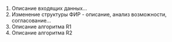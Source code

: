 1. Описание входящих данных...
2. Изменение структуры ФИР - описание, анализ возможности, согласование...
3. Описание алгоритма R1
4. Описание алгоритма R2

<!--
    Возможность реализации проверки входящих данных и их обработки в одном алгоритме?
    Передача данных между алгоритмами с использованием очередей BP?
    Обработка входящих данных(или части) с помощью кода на VB, C# на платформе BP? - анализ, тестирование
 -->

